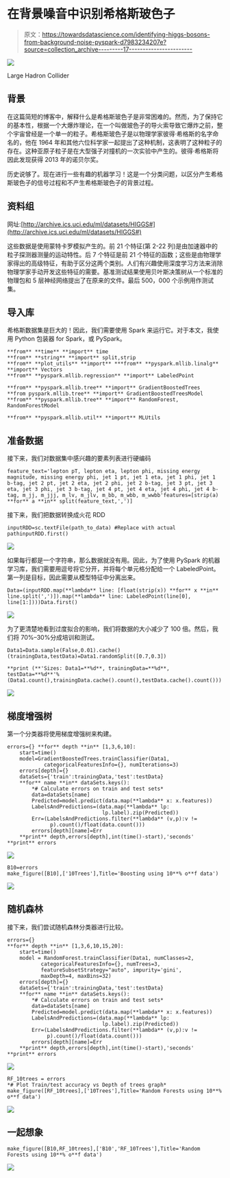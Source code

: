 # 在背景噪音中识别希格斯玻色子

> 原文：<https://towardsdatascience.com/identifying-higgs-bosons-from-background-noise-pyspark-d7983234207e?source=collection_archive---------17----------------------->

![](img/fd5ddefa53ece31340dd5aaca08f560c.png)

Large Hadron Collider

## 背景

在这篇简短的博客中，解释什么是希格斯玻色子是非常困难的。然而，为了保持它的基本性，根据一个大爆炸理论，在一个叫做玻色子的导火索导致它爆炸之前，整个宇宙曾经是一个单一的粒子。希格斯玻色子是以物理学家彼得·希格斯的名字命名的，他在 1964 年和其他六位科学家一起提出了这种机制，这表明了这种粒子的存在。这种亚原子粒子是在大型强子对撞机的一次实验中产生的。彼得·希格斯将因此发现获得 2013 年的诺贝尔奖。

历史说够了。现在进行一些有趣的机器学习！这是一个分类问题，以区分产生希格斯玻色子的信号过程和不产生希格斯玻色子的背景过程。

## 资料组

网址:[http://archive.ics.uci.edu/ml/datasets/HIGGS#](http://archive.ics.uci.edu/ml/datasets/HIGGS#)

这些数据是使用蒙特卡罗模拟产生的。前 21 个特征(第 2-22 列)是由加速器中的粒子探测器测量的运动特性。后 7 个特征是前 21 个特征的函数；这些是由物理学家得出的高级特征，有助于区分这两个类别。人们有兴趣使用深度学习方法来消除物理学家手动开发这些特征的需要。基准测试结果使用贝叶斯决策树从一个标准的物理包和 5 层神经网络提出了在原来的文件。最后 500，000 个示例用作测试集。

## 导入库

希格斯数据集是巨大的！因此，我们需要使用 Spark 来运行它。对于本文，我使用 Python 包装器 for Spark，或 PySpark。

```
**from** **time** **import** time
**from** **string** **import** split,strip
**from** **plot_utils** **import** ***from** **pyspark.mllib.linalg** **import** Vectors
**from** **pyspark.mllib.regression** **import** LabeledPoint

**from** **pyspark.mllib.tree** **import** GradientBoostedTrees 
**from pyspark.mllib.tree** **import** GradientBoostedTreesModel
**from** **pyspark.mllib.tree** **import** RandomForest, RandomForestModel

**from** **pyspark.mllib.util** **import** MLUtils
```

## 准备数据

接下来，我们对数据集中感兴趣的要素列表进行硬编码

```
feature_text='lepton pT, lepton eta, lepton phi, missing energy magnitude, missing energy phi, jet 1 pt, jet 1 eta, jet 1 phi, jet 1 b-tag, jet 2 pt, jet 2 eta, jet 2 phi, jet 2 b-tag, jet 3 pt, jet 3 eta, jet 3 phi, jet 3 b-tag, jet 4 pt, jet 4 eta, jet 4 phi, jet 4 b-tag, m_jj, m_jjj, m_lv, m_jlv, m_bb, m_wbb, m_wwbb'features=[strip(a) **for** a **in** split(feature_text,',')]
```

接下来，我们把数据转换成火花 RDD

```
inputRDD=sc.textFile(path_to_data) #Replace with actual pathinputRDD.first()
```

![](img/b7b3cf801726cf4b8b37b553e2dbbd3a.png)

如果每行都是一个字符串，那么数据就没有用。因此，为了使用 PySpark 的机器学习库，我们需要用逗号将它分开，并将每个单元格分配给一个 LabeledPoint。第一列是目标，因此需要从模型特征中分离出来。

```
Data=(inputRDD.map(**lambda** line: [float(strip(x)) **for** x **in** line.split(',')]).map(**lambda** line: LabeledPoint(line[0], line[1:])))Data.first()
```

![](img/6ead9174652ba9b730e3a1ce2276c2e5.png)

为了更清楚地看到过度拟合的影响，我们将数据的大小减少了 100 倍。然后，我们将 70%–30%分成培训和测试。

```
Data1=Data.sample(False,0.01).cache()(trainingData,testData)=Data1.randomSplit([0.7,0.3])

**print (**'Sizes: Data1=**%d**, trainingData=**%d**, testData=**%d**'%(Data1.count(),trainingData.cache().count(),testData.cache().count()))
```

![](img/7c0a45ee4b49d0f0a72f39a609b53ed7.png)

## 梯度增强树

第一个分类器将使用梯度增强树来构建。

```
errors={} **for** depth **in** [1,3,6,10]:     
    start=time()        
    model=GradientBoostedTrees.trainClassifier(Data1,                                              
            categoricalFeaturesInfo={}, numIterations=3)        
    errors[depth]={}     
    dataSets={'train':trainingData,'test':testData}     
    **for** name **in** dataSets.keys():  
        *# Calculate errors on train and test sets*           
        data=dataSets[name]         
        Predicted=model.predict(data.map(**lambda** x: x.features))         
        LabelsAndPredictions=(data.map(**lambda** lp: 
                               lp.label).zip(Predicted))
        Err=(LabelsAndPredictions.filter(**lambda** (v,p):v != 
              p).count()/float(data.count()))         
        errors[depth][name]=Err     
    **print** depth,errors[depth],int(time()-start),'seconds' 
**print** errors
```

![](img/2da835e42777aad99154372ebd4ebdf8.png)

```
B10=errors
make_figure([B10],['10Trees'],Title='Boosting using 10**% o**f data')
```

![](img/55ed395570e92fd086537618160772c2.png)

## 随机森林

接下来，我们尝试随机森林分类器进行比较。

```
errors={}
**for** depth **in** [1,3,6,10,15,20]:
    start=time()
    model = RandomForest.trainClassifier(Data1, numClasses=2, 
           categoricalFeaturesInfo={}, numTrees=3,  
           featureSubsetStrategy="auto", impurity='gini', 
           maxDepth=4, maxBins=32)
    errors[depth]={}
    dataSets={'train':trainingData,'test':testData}
    **for** name **in** dataSets.keys():  
        *# Calculate errors on train and test sets*
        data=dataSets[name]
        Predicted=model.predict(data.map(**lambda** x: x.features))
        LabelsAndPredictions=(data.map(**lambda** lp: 
                               lp.label).zip(Predicted))
        Err=(LabelsAndPredictions.filter(**lambda** (v,p):v != 
             p).count()/float(data.count()))
        errors[depth][name]=Err
    **print** depth,errors[depth],int(time()-start),'seconds'
**print** errors
```

![](img/0392b3a54e69bc135680dc555181966b.png)

```
RF_10trees = errors
*# Plot Train/test accuracy vs Depth of trees graph*
make_figure([RF_10trees],['10Trees'],Title='Random Forests using 10**% o**f data')
```

![](img/71fab3fe622f210a9d6df4575d54a5db.png)

## 一起想象

```
make_figure([B10,RF_10trees],['B10','RF_10Trees'],Title='Random Forests using 10**% o**f data')
```

![](img/a107e19681a471dec9107c1e88b43e36.png)